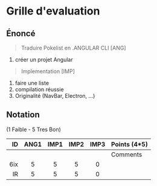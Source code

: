 # Grille d'evaluation


## Énoncé

> Traduire Pokelist en .ANGULAR CLI [ANG]

  1) créer un projet Angular

> Implementation  [IMP]

  1) faire une liste
  2) compilation réussie
  3) Originalité (NavBar, Electron, ...)

## Notation 

(1 Faible - 5 Tres Bon)

| ID  |ANG1|IMP1|IMP2|IMP3| Points (4*5)                                                                                |
|----:|:--:|:--:|:--:|:--:|---------------------------------------------------------------------------------------------|  
|     |    |    |    |    | Comments                                                                                    |
| 6ix |  5 | 5  | 5  | 0  |                                                                                             |  
| IR  |  5 | 5  | 5  | 0  |                                                                                             |  
